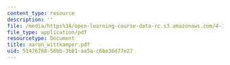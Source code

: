 ```yaml
---
content_type: resource
description: ''
file: /media/https%3A/open-learning-course-data-rc.s3.amazonaws.com/4-107-march-portfolio-seminar-fall-2003/5147678856bb3b81aa5ac6be36d77e27_aaron_wittkamper.pdf
file_type: application/pdf
resourcetype: Document
title: aaron_wittkamper.pdf
uid: 51476788-56bb-3b81-aa5a-c6be36d77e27
---
```

